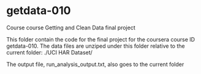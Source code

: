 # getdata-010
Course course Getting and Clean Data final project

This folder contain the code for the final project for the coursera course ID getdata-010. 
The data files are unziped under this folder relative to the current folder: ./UCI HAR Dataset/

The output file, run_analysis_output.txt, also goes to the current folder
